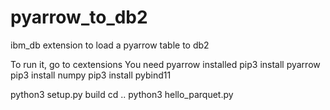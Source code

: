 # pyarrow_to_db2
ibm_db extension to load a pyarrow table to db2

To run it, go to cextensions
You need pyarrow installed
pip3 install pyarrow
pip3 install numpy
pip3 install pybind11

python3 setup.py build
cd ..
python3 hello_parquet.py


